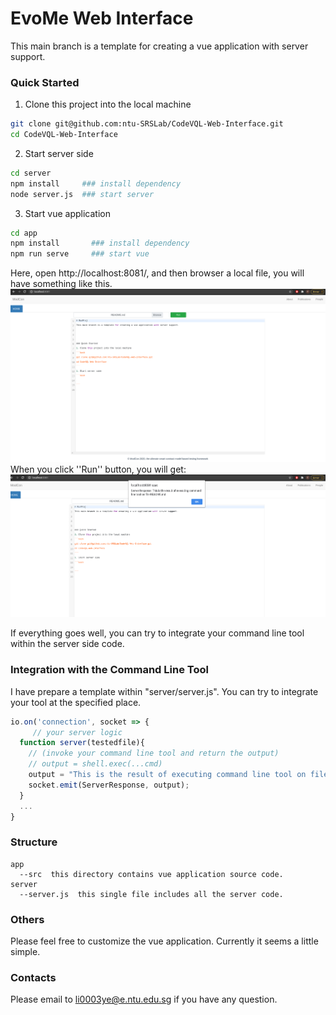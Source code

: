 # EvoMe Web Interface
This main branch is a template for creating a vue application with server support.


### Quick Started
1. Clone this project into the local machine
```bash
git clone git@github.com:ntu-SRSLab/CodeVQL-Web-Interface.git
cd CodeVQL-Web-Interface
```
2. Start server side
```bash
cd server 
npm install     ### install dependency
node server.js  ### start server
```
3. Start vue application
```bash
cd app 
npm install       ### install dependency
npm run serve     ### start vue 
```
Here, open http://localhost:8081/, and then browser a local file, you will have something like this.
![alt text](./images/vue-browserfile.png)
When you click ''Run'' button, you will get:
![alt text](./images/ServerResponse.png)

If everything goes well, you can try to integrate your command line tool within the server side code.

### Integration with the Command Line Tool
I have prepare a template within "server/server.js". You can try to integrate your tool at the specified place.
```javascript
io.on('connection', socket => {
     // your server logic 
  function server(testedfile){
    // (invoke your command line tool and return the output)
    // output = shell.exec(...cmd)
    output = "This is the result of executing command line tool on file " +testedfile;
    socket.emit(ServerResponse, output);
  }
  ...
}
```
### Structure
```
app
  --src  this directory contains vue application source code.
server
  --server.js  this single file includes all the server code.
```

### Others
Please feel free to customize the vue application. Currently it seems a little simple.

### Contacts
Please email to li0003ye@e.ntu.edu.sg if you have any question.

